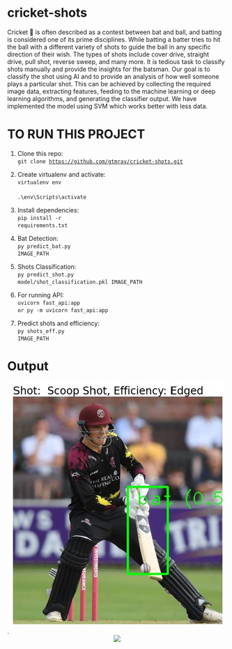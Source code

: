 # cricket-shots
Cricket :cricket_game: is often described as a contest between bat and ball, and batting is considered one of its prime disciplines. While batting a batter tries to hit the ball with a different variety of shots to guide the ball in any specific direction of their wish. The types of shots include cover drive, straight drive, pull shot, reverse sweep, and many more. It is tedious task to classify shots manually and provide the insights for the batsman. Our goal is to classify the shot using AI and to provide an analysis of how well someone plays a particular shot. This can be achieved by collecting the required image data, extracting features, feeding to the machine learning or deep learning algorithms, and generating the classifier output. We have implemented the model using SVM which works better with less data.

# TO RUN THIS PROJECT

1. Clone this repo: <br>
<code>git clone https://github.com/gtmray/cricket-shots.git </code>

2. Create virtualenv and activate: <br>
<code>virtualenv env </code><br>
<code>.\env\Scripts\activate</code>

3. Install dependencies:<br>
<code>pip install -r requirements.txt</code>

4. Bat Detection:<br>
<code>py predict_bat.py IMAGE_PATH</code>

5. Shots Classification:<br>
<code>py predict_shot.py model/shot_classification.pkl IMAGE_PATH</code>

6. For running API:<br>
<code>uvicorn fast_api:app</code><br>
<code>or py -m uvicorn fast_api:app</code>

7. Predict shots and efficiency:<br>
<code>py shots_eff.py IMAGE_PATH</code>

# Output

<div style="text-align:center"><img src="scoop.JPG" /></div>.
<div style="text-align:center"><img src="demo.gif" /></div>

